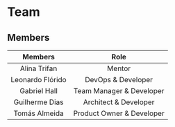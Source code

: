 # Team

## Members

| **Members** | **Role** |
|:-----------:|:--------:|
| Alina Trifan | Mentor |
| Leonardo Flórido | DevOps & Developer |
| Gabriel Hall | Team Manager & Developer |
| Guilherme Dias | Architect & Developer |
| Tomás Almeida | Product Owner & Developer |